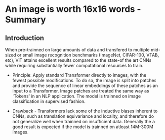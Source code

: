 # An image is worth 16x16 words - Summary 

## Introduction
When pre-trainned on large amounts of data and transfered to multiple mid-sized or small image recognition benchmarks (ImageNet, CIFAR-100, VTAB, etc), ViT attains excellent results compared to the state-of the art CNNs while requiring substantially fewer computational resources to train.

- Principle: Apply standard Transformer directly to images, with the fewest possible modifications. To do so, the image is split into patches and provide the sequence of linear embeddings of these patches as an input to a Transformer. Image patches are treated the same way as 'Tokens' in an NLP application. The model is trainned on image classification in supervised fashion.

- Drawback - Transformers lack some of the inductive biases inherent to CNNs, such as translation equivariance and locality, and therefore do not generalize well when trainned on insufficient data. Generally the a good result is expected if the model is trainned on atleast 14M-300M images. 
